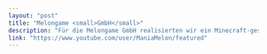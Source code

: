 ```yaml
---
layout: "post"
title: "Melongame <small>GmbH</small>"
description: "Für die Melongame GmbH realisierten wir ein Minecraft-gestütztes Shopsystem mit Anbindung zu den gängisten Zahlmethoden."
link: "https://www.youtube.com/user/ManiaMelon/featured"
---
```

